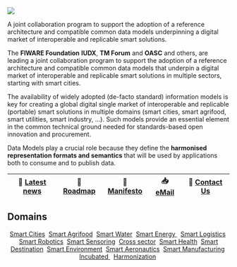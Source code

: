 <img align="center" src="https://smartdatamodels.org/wp-content/uploads/2021/09/cropped-SmartDataModels_Website_Header.png"/>
<p>
  A joint collaboration program to support the adoption of a reference architecture and compatible common data models underpinning a digital 
  market of interoperable and replicable smart solutions.
</p>

<p dir="auto">The <strong>FIWARE Foundation</strong> <strong>IUDX</strong>, <strong>TM Forum</strong> and <strong>OASC</strong> and others, are leading
a joint collaboration program to support the adoption of a reference architecture
and compatible common data models that underpin a digital market of interoperable and
replicable smart solutions in multiple sectors, starting with smart cities.</p>

<p>The availability of widely adopted (de-facto standard) information models is key
for creating a global digital single market of interoperable and replicable
(portable) smart solutions in multiple domains (smart cities, smart agrifood,
smart utilities, smart industry, …). Such models provide an essential
element in the common technical ground needed for standards-based open
innovation and procurement.</p>

<p>Data Models play a crucial role because they define the <strong>harmonised
representation formats and semantics</strong> that will be used by applications both to
consume and to publish data.</p>

<table>
<thead>
<tr>
<th><g-emoji class="g-emoji" alias="mega" fallback-src="https://github.githubassets.com/images/icons/emoji/unicode/1f4e3.png">📣</g-emoji> <a href="https://smartdatamodels.org/" rel="nofollow">Latest news</a></th>
<th><g-emoji class="g-emoji" alias="dart" fallback-src="https://github.githubassets.com/images/icons/emoji/unicode/1f3af.png">🎯</g-emoji> <a href="https://github.com/smart-data-models/data-models/blob/master/roadmap.md">Roadmap</a></th>
<th><g-emoji class="g-emoji" alias="closed_book" fallback-src="https://github.githubassets.com/images/icons/emoji/unicode/1f4d5.png">📕</g-emoji> <a href="https://github.com/smart-data-models/data-models/blob/master/MANIFESTO.md">Manifesto</a></th>
<th><g-emoji class="g-emoji" alias="inbox_tray" fallback-src="https://github.githubassets.com/images/icons/emoji/unicode/1f4e5.png">📥</g-emoji> <a href="mailto:info@smartdatamodels.org">eMail</a></th>
<th><g-emoji class="g-emoji" alias="wave" fallback-src="https://github.githubassets.com/images/icons/emoji/unicode/1f44b.png">👋</g-emoji> <a href="http://smartdatamodels.org/index.php/submit-an-issue-2/" rel="nofollow">Contact Us</a></th>
</tr>
</thead>
</table>

<h2>Domains</h2>
<p align="center">
		<a href="https://github.com/smart-data-models/SmartCities">Smart Cities</a>&nbsp;
		<a href="https://github.com/smart-data-models/SmartAgrifood">Smart Agrifood</a>&nbsp;
		<a href="https://github.com/smart-data-models/SmartWater">Smart Water</a>&nbsp;
		<a href="https://github.com/smart-data-models/SmartEnergy">Smart Energy </a>&nbsp;
    <a href="https://github.com/smart-data-models/SmartLogistics">Smart Logistics</a>&nbsp;
		<a href="https://github.com/smart-data-models/SmartRobotics">Smart Robotics</a>&nbsp;
		<a href="https://github.com/smart-data-models/Smart-Sensoring">Smart Sensoring</a>&nbsp;
		<a href="https://github.com/smart-data-models/CrossSector">Cross sector</a>&nbsp;
    <a href="https://github.com/smart-data-models/SmartHealth">Smart Health</a>&nbsp;
    <a href="https://github.com/smart-data-models/SmartDestination">Smart Destination</a>&nbsp;
		<a href="https://github.com/smart-data-models/SmartEnvironment">Smart Environment</a>&nbsp;
		<a href="https://github.com/smart-data-models/SmartAeronautics">Smart Aeronautics</a>&nbsp;
		<a href="https://github.com/smart-data-models/SmartManufacturing">Smart Manufacturing</a>&nbsp;
    <a href="https://github.com/smart-data-models/incubated/tree/master">Incubated </a>&nbsp;
		<a href="https://github.com/smart-data-models/harmonization/tree/master">Harmonization</a>&nbsp;
</p>
